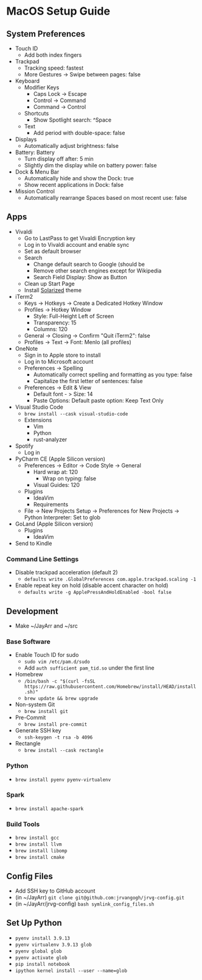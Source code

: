 # MacOS Setup Guide

## System Preferences
- Touch ID
  - Add both index fingers
- Trackpad
  - Tracking speed: fastest
  - More Gestures -> Swipe between pages: false
- Keyboard
  - Modifier Keys
    - Caps Lock -> Escape
    - Control -> Command
    - Command -> Control
  - Shortcuts
    - Show Spotlight search: ^Space
  - Text
    - Add period with double-space: false
- Displays
  - Automatically adjust brightness: false
- Battery: Battery
  - Turn display off after: 5 min
  - Slightly dim the display while on battery power: false
- Dock & Menu Bar
  - Automatically hide and show the Dock: true
  - Show recent applications in Dock: false
- Mission Control
  - Automatically rearrange Spaces based on most recent use: false

## Apps
- Vivaldi
  - Go to LastPass to get Vivaldi Encryption key
  - Log in to Vivaldi account and enable sync
  - Set as default browser
  - Search
    - Change default search to Google (should be 
    - Remove other search engines except for Wikipedia
    - Search Field Display: Show as Button
  - Clean up Start Page
  - Install [Solarized](https://themes.vivaldi.net/themes/q2Vv9V9JKL3) theme
- iTerm2
  - Keys -> Hotkeys -> Create a Dedicated Hotkey Window
  - Profiles -> Hotkey Window
    - Style: Full-Height Left of Screen
    - Transparency: 15
    - Columns: 120
  - General -> Closing -> Confirm "Quit iTerm2": false
  - Profiles -> Text -> Font: Menlo (all profiles)
- OneNote
  - Sign in to Apple store to install
  - Log in to Microsoft account
  - Preferences -> Spelling
    - Automatically correct spelling and formatting as you type: false
    - Capitalize the first letter of sentences: false
  - Preferences -> Edit & View
    - Default font - > Size: 14
    - Paste Options: Default paste option: Keep Text Only
- Visual Studio Code
  - `brew install --cask visual-studio-code`
  - Extensions
    - Vim
    - Python
    - rust-analyzer
- Spotify
  - Log in
- PyCharm CE (Apple Silicon version)
  - Preferences -> Editor -> Code Style -> General
    - Hard wrap at: 120
      - Wrap on typing: false
    - Visual Guides: 120
  - Plugins
    - IdeaVim
    - Requirements
  - File -> New Projects Setup -> Preferences for New Projects -> Python Interpreter: Set to glob
- GoLand (Apple Silicon version)
  - Plugins
    - IdeaVim
- Send to Kindle

### Command Line Settings
- Disable trackpad acceleration (default 2)
  - `defaults write .GlobalPreferences com.apple.trackpad.scaling -1`
- Enable repeat key on hold (disable accent character on hold)
  - `defaults write -g ApplePressAndHoldEnabled -bool false`

## Development
- Make ~/JayArr and ~/src

### Base Software
- Enable Touch ID for sudo
  - `sudo vim /etc/pam.d/sudo`
  - Add `auth sufficient pam_tid.so` under the first line
- Homebrew
  - `/bin/bash -c "$(curl -fsSL https://raw.githubusercontent.com/Homebrew/install/HEAD/install.sh)"`
  - `brew update && brew upgrade`
- Non-system Git
  - `brew install git`
- Pre-Commit
  - `brew install pre-commit`
- Generate SSH key
  - `ssh-keygen -t rsa -b 4096`
- Rectangle
  - `brew install --cask rectangle`

### Python
- `brew install pyenv pyenv-virtualenv`

### Spark
- `brew install apache-spark`

### Build Tools
- `brew install gcc`
- `brew install llvm`
- `brew install libomp`
- `brew install cmake`

## Config Files
- Add SSH key to GitHub account
- (in ~/JayArr) `git clone git@github.com:jrvangogh/jrvg-config.git`
- (in ~/JayArr/jrvg-config) `bash symlink_config_files.sh`

## Set Up Python
- `pyenv install 3.9.13`
- `pyenv virtualenv 3.9.13 glob`
- `pyenv global glob`
- `pyenv activate glob`
- `pip install notebook`
- `ipython kernel install --user --name=glob`

